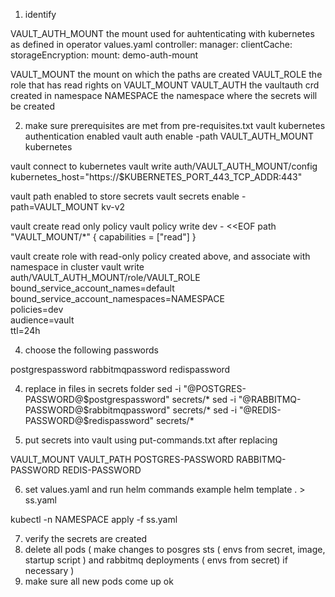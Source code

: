 1. identify 

VAULT_AUTH_MOUNT the mount used for auhtenticating with kubernetes as defined in operator values.yaml
controller:
  manager:
    clientCache:
      storageEncryption:
        mount: demo-auth-mount

VAULT_MOUNT the mount on which the paths are created
VAULT_ROLE the role that has read rights on VAULT_MOUNT
VAULT_AUTH the vaultauth crd created in namespace
NAMESPACE the namespace where the secrets will be created

2. make sure prerequisites are met from pre-requisites.txt
vault kubernetes authentication enabled
vault auth enable -path VAULT_AUTH_MOUNT kubernetes

vault connect to kubernetes
vault write auth/VAULT_AUTH_MOUNT/config \
   kubernetes_host="https://$KUBERNETES_PORT_443_TCP_ADDR:443"

vault path enabled to store secrets
vault secrets enable -path=VAULT_MOUNT kv-v2


vault create read only policy 
vault policy write dev - <<EOF
path "VAULT_MOUNT/*" {
   capabilities = ["read"]
}

vault create role with read-only policy created above, and associate with namespace in cluster
vault write auth/VAULT_AUTH_MOUNT/role/VAULT_ROLE \
   bound_service_account_names=default \
   bound_service_account_namespaces=NAMESPACE \
   policies=dev \
   audience=vault \
   ttl=24h

4. choose the following passwords

postgrespassword
rabbitmqpassword
redispassword

4. replace in files in secrets folder
sed -i "@POSTGRES-PASSWORD@$postgrespassword" secrets/*
sed -i "@RABBITMQ-PASSWORD@$rabbitmqpassword" secrets/*
sed -i "@REDIS-PASSWORD@$redispassword" secrets/*

5. put secrets into vault using put-commands.txt after replacing 

VAULT_MOUNT
VAULT_PATH
POSTGRES-PASSWORD
RABBITMQ-PASSWORD
REDIS-PASSWORD

6. set values.yaml and run helm commands example helm template . > ss.yaml

kubectl -n NAMESPACE apply -f ss.yaml

7. verify the secrets are created
8. delete all pods 
( make changes to posgres sts ( envs from secret, image, startup script )
 and rabbitmq deployments ( envs from secret) if necessary )
9. make sure all new pods come up ok


